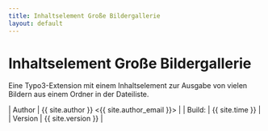 ```yaml
---
title: Inhaltselement Große Bildergallerie
layout: default
---
```


# Inhaltselement Große Bildergallerie

Eine Typo3-Extension mit einem Inhaltselement zur Ausgabe von vielen Bildern aus einem Ordner in der Dateiliste.

| Author | {{ site.author }} <{{ site.author_email }}> |
| Build: | {{ site.time }} |
| Version | {{ site.version }} |